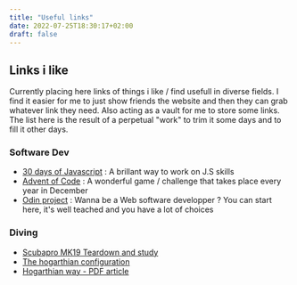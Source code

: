 ```yaml
---
title: "Useful links"
date: 2022-07-25T18:30:17+02:00
draft: false
---
```

## Links i like
Currently placing here links of things i like / find usefull in diverse fields. I find it easier for me to just show friends the website and then they can grab whatever link they need. Also acting as a vault for me to store some links. The list here is the result of a perpetual "work" to trim it some days and to fill it other days.

### Software Dev
- [30 days of Javascript](https://github.com/Asabeneh/30-Days-Of-JavaScript)  : A brillant way to work on J.S skills
- [Advent of Code](https://adventofcode.com/) :  A wonderful game / challenge that takes place every year in December
- [Odin project](https://www.theodinproject.com/) : Wanna be a Web software developper ? You can start here, it's well teached and you have a lot of choices
 

### Diving
- [Scubapro MK19 Teardown and study](https://scubaboard.com/community/threads/scubapro-mk19evo-teardown-discussion-and-comparison.616053/)
- [The hogarthian configuration](http://www.ivydene1.co.uk/doug/dive/hogarth.htm)
- [Hogarthian way - PDF article](http://www.advanceddivermagazine.com/ezinefreearticles/HogartianWay.pdf)
